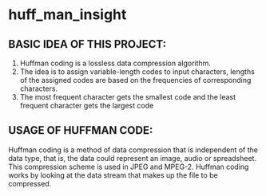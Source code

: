 # huff_man_insight
## BASIC IDEA OF THIS PROJECT:
1) Huffman coding is a lossless data compression algorithm. 
2) The idea is to assign variable-length codes to input characters, 
lengths of the assigned codes are based on the frequencies of corresponding characters. 
3) The most frequent character gets the smallest code and the least frequent character gets the largest code

## USAGE OF HUFFMAN CODE:
 Huffman coding is a method of data compression that is independent of the data type, that is, 
 the data could represent an image, audio or spreadsheet. This compression scheme is used in JPEG and MPEG-2. 
 Huffman coding works by looking at the data stream that makes up the file to be compressed.

